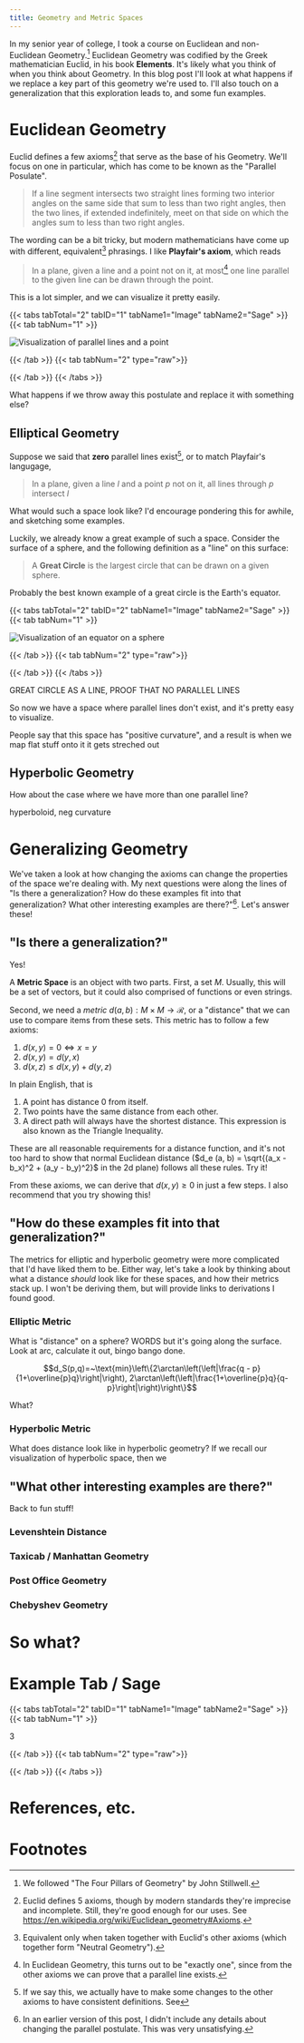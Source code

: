 ```yaml
---
title: Geometry and Metric Spaces
---
```


In my senior year of college, I took a course on Euclidean and non-Euclidean Geometry.[^1] Euclidean Geometry was codified by the Greek mathematician Euclid, in his book **Elements**. It's likely what you think of when you think about Geometry. In this blog post I'll look at what happens if we replace a key part of this geometry we're used to. I'll also touch on a generalization that this exploration leads to, and some fun examples. 

# Euclidean Geometry

Euclid defines a few axioms[^2] that serve as the base of his Geometry. We'll focus on one in particular, which has come to be known as the "Parallel Posulate".

> If a line segment intersects two straight lines forming two interior angles on the same side that sum to less than two right angles, then the two lines, if extended indefinitely, meet on that side on which the angles sum to less than two right angles.

The wording can be a bit tricky, but modern mathematicians have come up with different, equivalent[^3] phrasings. I like **Playfair's axiom**, which reads

> In a plane, given a line and a point not on it, at most[^4] one line parallel to the given line can be drawn through the point.

This is a lot simpler, and we can visualize it pretty easily. 

{{< tabs tabTotal="2" tabID="1" tabName1="Image" tabName2="Sage" >}}
{{< tab tabNum="1" >}}

![Visualization of parallel lines and a point](/images/spaces/playfair.png)

{{< /tab >}}
{{< tab tabNum="2" type="raw">}}

<div class="sage">
  <script type="text/x-sage">
x = line([(0, 0), (5, 5)])
x += line([(0, 1), (5, 6)], rgbcolor=(1, 0, 0))
x += point([(1, 2)], rgbcolor=(0, 1, 0))
x 
  </script>
</div>

{{< /tab >}}
{{< /tabs >}}

What happens if we throw away this postulate and replace it with something else?

## Elliptical Geometry

Suppose we said that **zero** parallel lines exist[^5], or to match Playfair's langugage,

> In a plane, given a line _l_ and a point _p_ not on it, all lines through _p_ intersect _l_

What would such a space look like? I'd encourage pondering this for awhile, and sketching some examples. 

Luckily, we already know a great example of such a space. Consider the surface of a sphere, and the following definition as a "line" on this surface:

> A **Great Circle** is the largest circle that can be drawn on a given sphere.

Probably the best known example of a great circle is the Earth's equator. 

{{< tabs tabTotal="2" tabID="2" tabName1="Image" tabName2="Sage" >}}
{{< tab tabNum="1" >}}

![Visualization of an equator on a sphere](/images/spaces/equator.png)

{{< /tab >}}
{{< tab tabNum="2" type="raw">}}

<div class="sage">
  <script type="text/x-sage">
x = sphere((0,0,0),1,color='red')
x += circle((0, 0), 1.01, color='blue', thickness=2)
x
  </script>
</div>

{{< /tab >}}
{{< /tabs >}}


GREAT CIRCLE AS A LINE, PROOF THAT NO PARALLEL LINES 

So now we have a space where parallel lines don't exist, and it's pretty easy to visualize. 

People say that this space has "positive curvature", and a result is when we map flat stuff onto it it gets streched out 

## Hyperbolic Geometry

How about the case where we have more than one parallel line?

hyperboloid, neg curvature 

# Generalizing Geometry

We've taken a look at how changing the axioms can change the properties of the space we're dealing with. My next questions were along the lines of "Is there a generalization? How do these examples fit into that generalization? What other interesting examples are there?"[^6]. Let's answer these!

## "Is there a generalization?"

Yes! 

A **Metric Space** is an object with two parts. First, a set $M$. Usually, this will be a set of vectors, but it could also comprised of functions or even strings.

Second, we need a _metric_ $d(a, b): M \times M \rightarrow \mathcal{R}$, or a "distance" that we can use to compare items from these sets. This metric has to follow a few axioms:

1. $d(x, y) = 0 \iff x = y$
2. $d(x, y) = d(y, x)$
3. $d(x, z) \leq d(x, y) + d(y, z)$

In plain English, that is

1. A point has distance 0 from itself.
2. Two points have the same distance from each other.
3. A direct path will always have the shortest distance. This expression is also known as the Triangle Inequality.

These are all reasonable requirements for a distance function, and it's not too hard to show that normal Euclidean distance ($d_e (a, b) = \sqrt{(a_x - b_x)^2 + (a_y - b_y)^2}$ in the 2d plane) follows all these rules. Try it!

From these axioms, we can derive that $d(x, y) \geq 0$ in just a few steps. I also recommend that you try showing this!

## "How do these examples fit into that generalization?"

The metrics for elliptic and hyperbolic geometry were more complicated that I'd have liked them to be. Either way, let's take a look by thinking about what a distance _should_ look like for these spaces, and how their metrics stack up. I won't be deriving them, but will provide links to derivations I found good.

### Elliptic Metric

What is "distance" on a sphere? WORDS but it's going along the surface. Look at arc, calculate it out, bingo bango done.

$$d_S(p,q)=~\text{min}\left\{2\arctan\left(\left|\frac{q - p}{1+\overline{p}q}\right|\right), 2\arctan\left(\left|\frac{1+\overline{p}q}{q-p}\right|\right)\right\}$$

What?

### Hyperbolic Metric

What does distance look like in hyperbolic geometry? If we recall our visualization of hyperbolic space, then we 

## "What other interesting examples are there?"

Back to fun stuff!

### Levenshtein Distance

### Taxicab / Manhattan Geometry

### Post Office Geometry

### Chebyshev Geometry

# So what?


# Example Tab / Sage

{{< tabs tabTotal="2" tabID="1" tabName1="Image" tabName2="Sage" >}}
{{< tab tabNum="1" >}}

3

{{< /tab >}}
{{< tab tabNum="2" type="raw">}}

<div class="sage">
  <script type="text/x-sage">1+2</script>
</div>

{{< /tab >}}
{{< /tabs >}}

# References, etc.

# Footnotes
[^1]: We followed "The Four Pillars of Geometry" by John Stillwell.
[^2]: Euclid defines 5 axioms, though by modern standards they're imprecise and incomplete. Still, they're good enough for our uses. See https://en.wikipedia.org/wiki/Euclidean_geometry#Axioms.
[^3]: Equivalent only when taken together with Euclid's other axioms (which together form "Neutral Geometry"). 
[^4]: In Euclidean Geometry, this turns out to be "exactly one", since from the other axioms we can prove that a parallel line exists.
[^5]: If we say this, we actually have to make some changes to the other axioms to have consistent definitions. See 
[^6]: In an earlier version of this post, I didn't include any details about changing the parallel postulate. This was very unsatisfying.